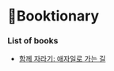 # 📓Booktionary
### List of books
* [함께 자라기: 애자일로 가는 길](https://github.com/dh3183/Booktionary/tree/main/함께%20자라기)
